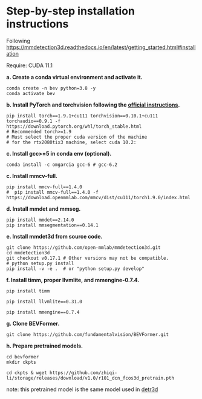 # Step-by-step installation instructions

Following https://mmdetection3d.readthedocs.io/en/latest/getting_started.html#installation

Require: CUDA 11.1


**a. Create a conda virtual environment and activate it.**
```shell
conda create -n bev python=3.8 -y
conda activate bev
```

**b. Install PyTorch and torchvision following the [official instructions](https://pytorch.org/).**
```shell
pip install torch==1.9.1+cu111 torchvision==0.10.1+cu111 torchaudio==0.9.1 -f https://download.pytorch.org/whl/torch_stable.html
# Recommended torch>=1.9
# Must select the proper cuda version of the machine
# for the rtx2080tix3 machine, select cuda 10.2: 
```

**c. Install gcc>=5 in conda env (optional).**
```shell
conda install -c omgarcia gcc-6 # gcc-6.2
```

**c. Install mmcv-full.**
```shell
pip install mmcv-full==1.4.0
#  pip install mmcv-full==1.4.0 -f https://download.openmmlab.com/mmcv/dist/cu111/torch1.9.0/index.html
```

**d. Install mmdet and mmseg.**
```shell
pip install mmdet==2.14.0
pip install mmsegmentation==0.14.1
```

**e. Install mmdet3d from source code.**
```shell
git clone https://github.com/open-mmlab/mmdetection3d.git
cd mmdetection3d
git checkout v0.17.1 # Other versions may not be compatible.
# python setup.py install
pip install -v -e .  # or "python setup.py develop"
```

**f. Install timm, proper llvmlite, and mmengine-0.7.4.**
```shell
pip install timm

pip install llvmlite==0.31.0

pip install mmengine==0.7.4
```


**g. Clone BEVFormer.**
```
git clone https://github.com/fundamentalvision/BEVFormer.git
```

**h. Prepare pretrained models.**
```shell
cd bevformer
mkdir ckpts

cd ckpts & wget https://github.com/zhiqi-li/storage/releases/download/v1.0/r101_dcn_fcos3d_pretrain.pth
```

note: this pretrained model is the same model used in [detr3d](https://github.com/WangYueFt/detr3d)
